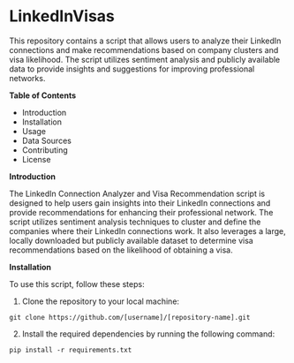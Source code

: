 # LinkedInVisas

This repository contains a script that allows users to analyze their LinkedIn connections and make recommendations based on company clusters and visa likelihood. The script utilizes sentiment analysis and publicly available data to provide insights and suggestions for improving professional networks.

**Table of Contents**
- Introduction
- Installation
- Usage
- Data Sources
- Contributing
- License

**Introduction**

The LinkedIn Connection Analyzer and Visa Recommendation script is designed to help users gain insights into their LinkedIn connections and provide recommendations for enhancing their professional network. The script utilizes sentiment analysis techniques to cluster and define the companies where their LinkedIn connections work. It also leverages a large, locally downloaded but publicly available dataset to determine visa recommendations based on the likelihood of obtaining a visa.

**Installation**

To use this script, follow these steps:

1. Clone the repository to your local machine:
```
git clone https://github.com/[username]/[repository-name].git
```
2. Install the required dependencies by running the following command:
```
pip install -r requirements.txt
```
